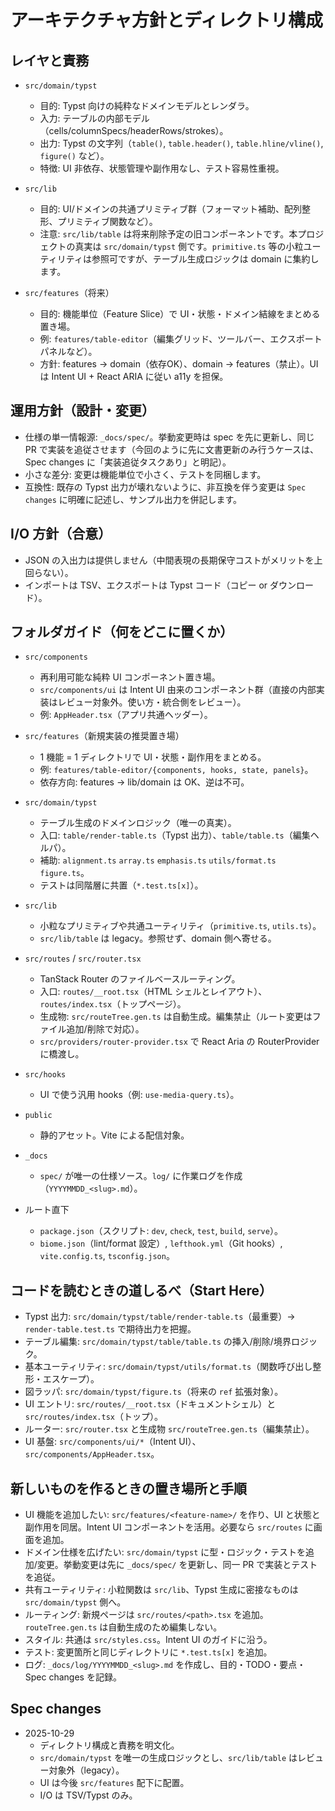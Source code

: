 # アーキテクチャ方針とディレクトリ構成

## レイヤと責務

- `src/domain/typst`
  - 目的: Typst 向けの純粋なドメインモデルとレンダラ。
  - 入力: テーブルの内部モデル（cells/columnSpecs/headerRows/strokes）。
  - 出力: Typst の文字列（`table()`, `table.header()`, `table.hline/vline()`, `figure()` など）。
  - 特徴: UI 非依存、状態管理や副作用なし、テスト容易性重視。

- `src/lib`
  - 目的: UI/ドメインの共通プリミティブ群（フォーマット補助、配列整形、プリミティブ関数など）。
  - 注意: `src/lib/table` は将来削除予定の旧コンポーネントです。本プロジェクトの真実は `src/domain/typst` 側です。`primitive.ts` 等の小粒ユーティリティは参照可ですが、テーブル生成ロジックは domain に集約します。

- `src/features`（将来）
  - 目的: 機能単位（Feature Slice）で UI・状態・ドメイン結線をまとめる置き場。
  - 例: `features/table-editor`（編集グリッド、ツールバー、エクスポートパネルなど）。
  - 方針: features → domain（依存OK）、domain → features（禁止）。UI は Intent UI + React ARIA に従い a11y を担保。

## 運用方針（設計・変更）

- 仕様の単一情報源: `_docs/spec/`。挙動変更時は spec を先に更新し、同じ PR で実装を追従させます（今回のように先に文書更新のみ行うケースは、Spec changes に「実装追従タスクあり」と明記）。
- 小さな差分: 変更は機能単位で小さく、テストを同梱します。
- 互換性: 既存の Typst 出力が壊れないように、非互換を伴う変更は `Spec changes` に明確に記述し、サンプル出力を併記します。

## I/O 方針（合意）

- JSON の入出力は提供しません（中間表現の長期保守コストがメリットを上回らない）。
- インポートは TSV、エクスポートは Typst コード（コピー or ダウンロード）。

## フォルダガイド（何をどこに置くか）

- `src/components`
  - 再利用可能な純粋 UI コンポーネント置き場。
  - `src/components/ui` は Intent UI 由来のコンポーネント群（直接の内部実装はレビュー対象外。使い方・統合側をレビュー）。
  - 例: `AppHeader.tsx`（アプリ共通ヘッダー）。

- `src/features`（新規実装の推奨置き場）
  - 1 機能 = 1 ディレクトリで UI・状態・副作用をまとめる。
  - 例: `features/table-editor/{components, hooks, state, panels}`。
  - 依存方向: features → lib/domain は OK、逆は不可。

- `src/domain/typst`
  - テーブル生成のドメインロジック（唯一の真実）。
  - 入口: `table/render-table.ts`（Typst 出力）、`table/table.ts`（編集ヘルパ）。
  - 補助: `alignment.ts` `array.ts` `emphasis.ts` `utils/format.ts` `figure.ts`。
  - テストは同階層に共置（`*.test.ts[x]`）。

- `src/lib`
  - 小粒なプリミティブや共通ユーティリティ（`primitive.ts`, `utils.ts`）。
  - `src/lib/table` は legacy。参照せず、domain 側へ寄せる。

- `src/routes` / `src/router.tsx`
  - TanStack Router のファイルベースルーティング。
  - 入口: `routes/__root.tsx`（HTML シェルとレイアウト）、`routes/index.tsx`（トップページ）。
  - 生成物: `src/routeTree.gen.ts` は自動生成。編集禁止（ルート変更はファイル追加/削除で対応）。
  - `src/providers/router-provider.tsx` で React Aria の RouterProvider に橋渡し。

- `src/hooks`
  - UI で使う汎用 hooks（例: `use-media-query.ts`）。

- `public`
  - 静的アセット。Vite による配信対象。

- `_docs`
  - `spec/` が唯一の仕様ソース。`log/` に作業ログを作成（`YYYYMMDD_<slug>.md`）。

- ルート直下
  - `package.json`（スクリプト: `dev`, `check`, `test`, `build`, `serve`）。
  - `biome.json`（lint/format 設定）, `lefthook.yml`（Git hooks）, `vite.config.ts`, `tsconfig.json`。

## コードを読むときの道しるべ（Start Here）

- Typst 出力: `src/domain/typst/table/render-table.ts`（最重要）→ `render-table.test.ts` で期待出力を把握。
- テーブル編集: `src/domain/typst/table/table.ts` の挿入/削除/境界ロジック。
- 基本ユーティリティ: `src/domain/typst/utils/format.ts`（関数呼び出し整形・エスケープ）。
- 図ラッパ: `src/domain/typst/figure.ts`（将来の `ref` 拡張対象）。
- UI エントリ: `src/routes/__root.tsx`（ドキュメントシェル）と `src/routes/index.tsx`（トップ）。
- ルーター: `src/router.tsx` と生成物 `src/routeTree.gen.ts`（編集禁止）。
- UI 基盤: `src/components/ui/*`（Intent UI）、`src/components/AppHeader.tsx`。

## 新しいものを作るときの置き場所と手順

- UI 機能を追加したい: `src/features/<feature-name>/` を作り、UI と状態と副作用を同居。Intent UI コンポーネントを活用。必要なら `src/routes` に画面を追加。
- ドメイン仕様を広げたい: `src/domain/typst` に型・ロジック・テストを追加/変更。挙動変更は先に `_docs/spec/` を更新し、同一 PR で実装とテストを追従。
- 共有ユーティリティ: 小粒関数は `src/lib`、Typst 生成に密接なものは `src/domain/typst` 側へ。
- ルーティング: 新規ページは `src/routes/<path>.tsx` を追加。`routeTree.gen.ts` は自動生成のため編集しない。
- スタイル: 共通は `src/styles.css`。Intent UI のガイドに沿う。
- テスト: 変更箇所と同じディレクトリに `*.test.ts[x]` を追加。
- ログ: `_docs/log/YYYYMMDD_<slug>.md` を作成し、目的・TODO・要点・Spec changes を記録。

## Spec changes

- 2025-10-29
  -  ディレクトリ構成と責務を明文化。
  -  `src/domain/typst` を唯一の生成ロジックとし、`src/lib/table` はレビュー対象外（legacy）。
  -  UI は今後 `src/features` 配下に配置。
  -  I/O は TSV/Typst のみ。

